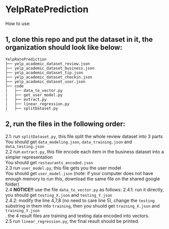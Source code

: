 # YelpRatePrediction

How to use: <br>
## 1, clone this repo and put the dataset in it, the organization should look like below:
```
YelpRatePrediction
├── yelp_academic_dataset_review.json
├── yelp_academic_dataset_business.json
├── yelp_academic_dataset_tip.json
├── yelp_academic_dataset_checkin.json
├── yelp_academic_dataset_user.json
├── code
|   ├── data_to_vector.py
|   ├── get_user_model.py
|   ├── extract.py
|   ├── linear_regression.py
|   ├── splitDataset.py
```

## 2, run the files in the following order:<br>
2.1: run `splitDataset.py`, this file split the whole review dataset into 3 parts <br>
You should get `data_modeling.json`,  `data_training.json` and `data_testing.json`<br>
2.2 run `extract.py`, this file encode each item in the business dataset into a simpler representation <br>
You should get `restaurants_encoded.json`<br>
2.3 run `user_model.py`, this file gets you the user model <br>
You should get `user_model.json` (note: if your computer does not have enough memory to run this, download the same file on the shared google folder)<br>
2.4  **NOTICE!!** use the file `data_to_vector.py` as follows: 
2.4.1: run it directly, you should get `testing_X.json` and `testing_Y.json`<br>
2.4.2: modify the line 4,7,8 (no need to care line 5), change the `testing` substring in them into `training`, then  you shuold get `training_X.json` and `training_Y.json`<br>.
the 4 result files are training and testing data encoded into vectors.<br>
2.5 run `linear_regression.py`, the final result should be printed. 
